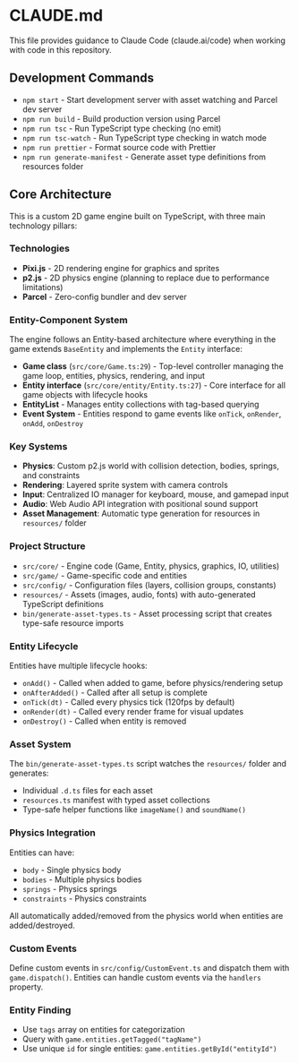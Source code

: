 # CLAUDE.md

This file provides guidance to Claude Code (claude.ai/code) when working with code in this repository.

## Development Commands

- `npm start` - Start development server with asset watching and Parcel dev server
- `npm run build` - Build production version using Parcel
- `npm run tsc` - Run TypeScript type checking (no emit)
- `npm run tsc-watch` - Run TypeScript type checking in watch mode
- `npm run prettier` - Format source code with Prettier
- `npm run generate-manifest` - Generate asset type definitions from resources folder

## Core Architecture

This is a custom 2D game engine built on TypeScript, with three main technology pillars:

### Technologies
- **Pixi.js** - 2D rendering engine for graphics and sprites
- **p2.js** - 2D physics engine (planning to replace due to performance limitations)
- **Parcel** - Zero-config bundler and dev server

### Entity-Component System
The engine follows an Entity-based architecture where everything in the game extends `BaseEntity` and implements the `Entity` interface:

- **Game class** (`src/core/Game.ts:29`) - Top-level controller managing the game loop, entities, physics, rendering, and input
- **Entity interface** (`src/core/entity/Entity.ts:27`) - Core interface for all game objects with lifecycle hooks
- **EntityList** - Manages entity collections with tag-based querying
- **Event System** - Entities respond to game events like `onTick`, `onRender`, `onAdd`, `onDestroy`

### Key Systems
- **Physics**: Custom p2.js world with collision detection, bodies, springs, and constraints
- **Rendering**: Layered sprite system with camera controls
- **Input**: Centralized IO manager for keyboard, mouse, and gamepad input
- **Audio**: Web Audio API integration with positional sound support
- **Asset Management**: Automatic type generation for resources in `resources/` folder

### Project Structure
- `src/core/` - Engine code (Game, Entity, physics, graphics, IO, utilities)
- `src/game/` - Game-specific code and entities
- `src/config/` - Configuration files (layers, collision groups, constants)
- `resources/` - Assets (images, audio, fonts) with auto-generated TypeScript definitions
- `bin/generate-asset-types.ts` - Asset processing script that creates type-safe resource imports

### Entity Lifecycle
Entities have multiple lifecycle hooks:
- `onAdd()` - Called when added to game, before physics/rendering setup
- `onAfterAdded()` - Called after all setup is complete
- `onTick(dt)` - Called every physics tick (120fps by default)
- `onRender(dt)` - Called every render frame for visual updates
- `onDestroy()` - Called when entity is removed

### Asset System
The `bin/generate-asset-types.ts` script watches the `resources/` folder and generates:
- Individual `.d.ts` files for each asset
- `resources.ts` manifest with typed asset collections
- Type-safe helper functions like `imageName()` and `soundName()`

### Physics Integration
Entities can have:
- `body` - Single physics body
- `bodies` - Multiple physics bodies
- `springs` - Physics springs
- `constraints` - Physics constraints

All automatically added/removed from the physics world when entities are added/destroyed.

### Custom Events
Define custom events in `src/config/CustomEvent.ts` and dispatch them with `game.dispatch()`. Entities can handle custom events via the `handlers` property.

### Entity Finding
- Use `tags` array on entities for categorization
- Query with `game.entities.getTagged("tagName")`
- Use unique `id` for single entities: `game.entities.getById("entityId")`